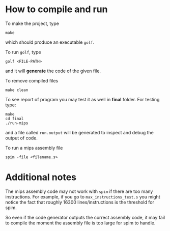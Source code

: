 # How to compile and run
To make the project, type
```
make
```
which should produce an executable `golf`.

To run `golf`, type
```
golf <FILE-PATH>
```
and it will **generate** the code of the given file.

To remove compiled files
```
make clean
```
To see report of program you may test it as well in **final** folder. For testing type:
```
make
cd final
./run-mips
```
and a file called `run.output` will be generated to inspect and debug the output of code.

To run a mips assembly file
```
spim -file <filename.s>
```

# Additional notes
The mips assembly code may not work with `spim` if there are too many instructions. For example, if you go to `max_instructions_test.s` you might notice the fact that roughly 16300 lines/instructions is the threshold for spim.

So even if the code generator outputs the correct assembly code, it may fail to compile the moment the assembly file is too large for spim to handle.